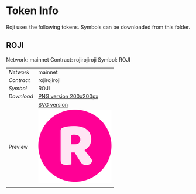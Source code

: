 # Token Info

Roji uses the following tokens. Symbols can be downloaded from this folder.

## ROJI

Network: mainnet
Contract: rojirojiroji
Symbol: ROJI

|               |              |
| ------------- |--------------|
| *Network*     | mainnet      |
| *Contract*    | rojirojiroji |
| *Symbol*      | ROJI         |
| *Download*    | [PNG version 200x200px](./roji-200x200.png) |
|               | [SVG version](../blob/master/LICENSE) |
| Preview       |  ![Roji Symbol Image](./roji-200x200.png) |
| | |


